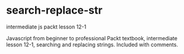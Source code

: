 # search-replace-str
intermediate js packt lesson 12-1

Javascript from beginner to professional Packt textbook, 
intermediate lesson 12-1, searching and replacing strings.
Included with comments.
